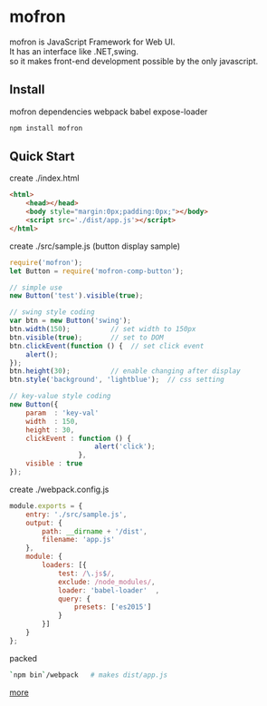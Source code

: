 # mofron

mofron is JavaScript Framework for Web UI.<br>
It has an interface like .NET,swing. <br>
so it makes front-end development possible by the only javascript.


## Install
mofron dependencies webpack babel expose-loader

```bash
npm install mofron 
```

## Quick Start

create ./index.html

```html
<html>
    <head></head>
    <body style="margin:0px;padding:0px;"></body>
    <script src='./dist/app.js'></script>
</html>
```

create ./src/sample.js (button display sample)

```javascript
require('mofron'); 
let Button = require('mofron-comp-button');

// simple use
new Button('test').visible(true); 

// swing style coding
var btn = new Button('swing');
btn.width(150);          // set width to 150px
btn.visible(true);       // set to DOM
btn.clickEvent(function () {  // set click event
    alert();
});
btn.height(30);          // enable changing after display
btn.style('background', 'lightblue');  // css setting

// key-value style coding
new Button({
    param  : 'key-val'
    width  : 150,
    height : 30,
    clickEvent : function () {
                     alert('click');
                 },
    visible : true
});
```

create ./webpack.config.js

```javascript
module.exports = {
    entry: './src/sample.js', 
    output: {
        path: __dirname + '/dist',
        filename: 'app.js' 
    },
    module: {
        loaders: [{
            test: /\.js$/,
            exclude: /node_modules/,
            loader: 'babel-loader'  ,
            query: {
                presets: ['es2015']  
            }
        }]
    }
};
```
packed

```bash
`npm bin`/webpack   # makes dist/app.js
```


[more](http://qiita.com/Ki4mTaria/items/3d2ccc1c9867ee9270bf)
